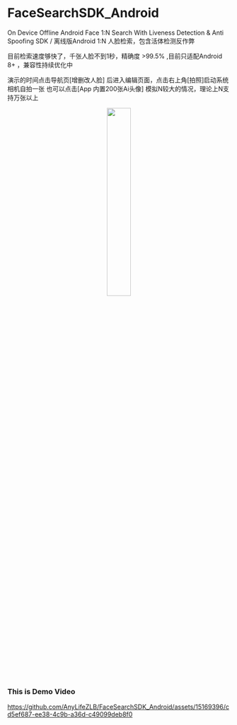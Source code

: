 # FaceSearchSDK_Android
On Device Offline Android Face 1:N Search With Liveness Detection &amp; Anti Spoofing SDK  /  离线版Android 1:N 人脸检索，包含活体检测反作弊 


目前检索速度够快了，千张人脸不到1秒，精确度 >99.5% ,目前只适配Android 8+ ，兼容性持续优化中

演示的时间点击导航页[增删改人脸] 后进入编辑页面，点击右上角[拍照]启动系统相机自拍一张
也可以点击[App 内置200张Ai头像] 模拟N较大的情况，理论上N支持万张以上



<div align=center>
<img src="https://github.com/AnyLifeZLB/FaceSearchSDK_Android/assets/15169396/82932d93-ea98-4b0d-be25-27ae5adf5dba" width = 33% height = 33% />
</div>   






### This is Demo Video

https://github.com/AnyLifeZLB/FaceSearchSDK_Android/assets/15169396/cd5ef687-ee38-4c9b-a36d-c49099deb8f0


